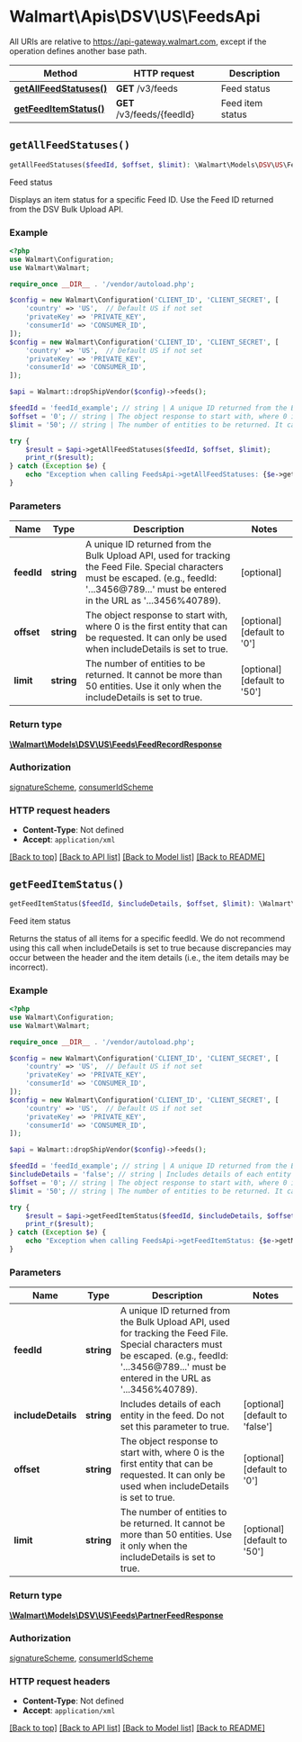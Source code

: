 # Walmart\Apis\DSV\US\FeedsApi  
All URIs are relative to https://api-gateway.walmart.com, except if the operation defines another base path.

| Method | HTTP request | Description |
| ------------- | ------------- | ------------- |
| [**getAllFeedStatuses()**](#getAllFeedStatuses) | **GET** /v3/feeds | Feed status |
| [**getFeedItemStatus()**](#getFeedItemStatus) | **GET** /v3/feeds/{feedId} | Feed item status |


## `getAllFeedStatuses()`

```php
getAllFeedStatuses($feedId, $offset, $limit): \Walmart\Models\DSV\US\Feeds\FeedRecordResponse
```
Feed status

Displays an item status for a specific Feed ID. Use the Feed ID returned from the DSV Bulk Upload API.

### Example

```php
<?php
use Walmart\Configuration;
use Walmart\Walmart;

require_once __DIR__ . '/vendor/autoload.php';

$config = new Walmart\Configuration('CLIENT_ID', 'CLIENT_SECRET', [
    'country' => 'US',  // Default US if not set
    'privateKey' => 'PRIVATE_KEY',
    'consumerId' => 'CONSUMER_ID',
]);
$config = new Walmart\Configuration('CLIENT_ID', 'CLIENT_SECRET', [
    'country' => 'US',  // Default US if not set
    'privateKey' => 'PRIVATE_KEY',
    'consumerId' => 'CONSUMER_ID',
]);

$api = Walmart::dropShipVendor($config)->feeds();

$feedId = 'feedId_example'; // string | A unique ID returned from the Bulk Upload API, used for tracking the Feed File. Special characters must be escaped. (e.g., feedId: '...3456@789...' must be entered in the URL as '...3456%40789).
$offset = '0'; // string | The object response to start with, where 0 is the first entity that can be requested. It can only be used when includeDetails is set to true.
$limit = '50'; // string | The number of entities to be returned. It cannot be more than 50 entities. Use it only when the includeDetails is set to true.

try {
    $result = $api->getAllFeedStatuses($feedId, $offset, $limit);
    print_r($result);
} catch (Exception $e) {
    echo "Exception when calling FeedsApi->getAllFeedStatuses: {$e->getMessage()}\n";
}
```

### Parameters
| Name | Type | Description  | Notes |
| ------------- | ------------- | ------------- | ------------- |
| **feedId** | **string**| A unique ID returned from the Bulk Upload API, used for tracking the Feed File. Special characters must be escaped. (e.g., feedId: '...3456@789...' must be entered in the URL as '...3456%40789). | [optional] |
| **offset** | **string**| The object response to start with, where 0 is the first entity that can be requested. It can only be used when includeDetails is set to true. | [optional] [default to '0'] |
| **limit** | **string**| The number of entities to be returned. It cannot be more than 50 entities. Use it only when the includeDetails is set to true. | [optional] [default to '50'] |


### Return type

[**\Walmart\Models\DSV\US\Feeds\FeedRecordResponse**](../Model/FeedRecordResponse.md)

### Authorization

[signatureScheme](../../README.md#signatureScheme), [consumerIdScheme](../../README.md#consumerIdScheme)

### HTTP request headers

- **Content-Type**: Not defined
- **Accept**: `application/xml`

[[Back to top]](#) [[Back to API list]](../../../../README.md#supported-apis)
[[Back to Model list]](../../../Models/DSV/US)
[[Back to README]](../../../../README.md)

## `getFeedItemStatus()`

```php
getFeedItemStatus($feedId, $includeDetails, $offset, $limit): \Walmart\Models\DSV\US\Feeds\PartnerFeedResponse
```
Feed item status

Returns the status of all items for a specific feedId.  We do not recommend using this call when includeDetails is set to true because discrepancies may occur between the header and the item details (i.e., the item details may be incorrect).

### Example

```php
<?php
use Walmart\Configuration;
use Walmart\Walmart;

require_once __DIR__ . '/vendor/autoload.php';

$config = new Walmart\Configuration('CLIENT_ID', 'CLIENT_SECRET', [
    'country' => 'US',  // Default US if not set
    'privateKey' => 'PRIVATE_KEY',
    'consumerId' => 'CONSUMER_ID',
]);
$config = new Walmart\Configuration('CLIENT_ID', 'CLIENT_SECRET', [
    'country' => 'US',  // Default US if not set
    'privateKey' => 'PRIVATE_KEY',
    'consumerId' => 'CONSUMER_ID',
]);

$api = Walmart::dropShipVendor($config)->feeds();

$feedId = 'feedId_example'; // string | A unique ID returned from the Bulk Upload API, used for tracking the Feed File. Special characters must be escaped. (e.g., feedId: '...3456@789...' must be entered in the URL as '...3456%40789).
$includeDetails = 'false'; // string | Includes details of each entity in the feed. Do not set this parameter to true.
$offset = '0'; // string | The object response to start with, where 0 is the first entity that can be requested. It can only be used when includeDetails is set to true.
$limit = '50'; // string | The number of entities to be returned. It cannot be more than 50 entities. Use it only when the includeDetails is set to true.

try {
    $result = $api->getFeedItemStatus($feedId, $includeDetails, $offset, $limit);
    print_r($result);
} catch (Exception $e) {
    echo "Exception when calling FeedsApi->getFeedItemStatus: {$e->getMessage()}\n";
}
```

### Parameters
| Name | Type | Description  | Notes |
| ------------- | ------------- | ------------- | ------------- |
| **feedId** | **string**| A unique ID returned from the Bulk Upload API, used for tracking the Feed File. Special characters must be escaped. (e.g., feedId: '...3456@789...' must be entered in the URL as '...3456%40789). | |
| **includeDetails** | **string**| Includes details of each entity in the feed. Do not set this parameter to true. | [optional] [default to 'false'] |
| **offset** | **string**| The object response to start with, where 0 is the first entity that can be requested. It can only be used when includeDetails is set to true. | [optional] [default to '0'] |
| **limit** | **string**| The number of entities to be returned. It cannot be more than 50 entities. Use it only when the includeDetails is set to true. | [optional] [default to '50'] |


### Return type

[**\Walmart\Models\DSV\US\Feeds\PartnerFeedResponse**](../Model/PartnerFeedResponse.md)

### Authorization

[signatureScheme](../../README.md#signatureScheme), [consumerIdScheme](../../README.md#consumerIdScheme)

### HTTP request headers

- **Content-Type**: Not defined
- **Accept**: `application/xml`

[[Back to top]](#) [[Back to API list]](../../../../README.md#supported-apis)
[[Back to Model list]](../../../Models/DSV/US)
[[Back to README]](../../../../README.md)
